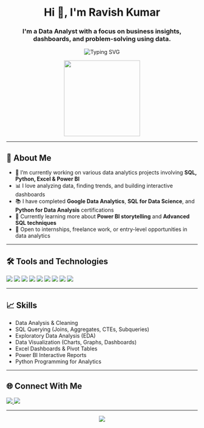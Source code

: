 
<h1 align="center">Hi 👋, I'm Ravish Kumar</h1>
<h3 align="center">I'm a Data Analyst with a focus on business insights, dashboards, and problem-solving using data.</h3>

<p align="center">
  <img src="https://readme-typing-svg.demolab.com?font=Fira+Code&duration=2500&pause=1000&color=00B8D4&width=435&lines=Python+%7C+SQL+%7C+Power+BI+%7C+Excel" alt="Typing SVG" />
</p>

<p align="center">
  <img src="https://media.giphy.com/media/26tn33aiTi1jkl6H6/giphy.gif" width="200"/>
</p>


---

## 🚀 About Me

- 🔭 I’m currently working on various data analytics projects involving **SQL, Python, Excel & Power BI**  
- 📊 I love analyzing data, finding trends, and building interactive dashboards  
- 📚 I have completed **Google Data Analytics**, **SQL for Data Science**, and **Python for Data Analysis** certifications  
- 🌱 Currently learning more about **Power BI storytelling** and **Advanced SQL techniques**  
- 🎯 Open to internships, freelance work, or entry-level opportunities in data analytics

---

## 🛠️ Tools and Technologies

<p>
  <img src="https://img.shields.io/badge/Python-3776AB?style=for-the-badge&logo=python&logoColor=white"/>
  <img src="https://img.shields.io/badge/Numpy-013243?style=for-the-badge&logo=numpy&logoColor=white"/>
  <img src="https://img.shields.io/badge/Pandas-150458?style=for-the-badge&logo=pandas&logoColor=white"/>
  <img src="https://img.shields.io/badge/Matplotlib-11557c?style=for-the-badge&logo=matplotlib&logoColor=white"/>
  <img src="https://img.shields.io/badge/Seaborn-00CED1?style=for-the-badge"/>
  <img src="https://img.shields.io/badge/SQL-025E8C?style=for-the-badge&logo=mysql&logoColor=white"/>
  <img src="https://img.shields.io/badge/Excel-217346?style=for-the-badge&logo=microsoft-excel&logoColor=white"/>
  <img src="https://img.shields.io/badge/Power%20BI-F2C811?style=for-the-badge&logo=powerbi&logoColor=black"/>
  <img src="https://img.shields.io/badge/Git-F05032?style=for-the-badge&logo=git&logoColor=white"/>
</p>

---

## 📈 Skills

- Data Analysis & Cleaning  
- SQL Querying (Joins, Aggregates, CTEs, Subqueries)  
- Exploratory Data Analysis (EDA)  
- Data Visualization (Charts, Graphs, Dashboards)  
- Excel Dashboards & Pivot Tables  
- Power BI Interactive Reports  
- Python Programming for Analytics  

---


## 🌐 Connect With Me

<p align="left">
  <a href="https://www.linkedin.com/in/ravish-kumar-b180812b0/" target="_blank">
    <img src="https://img.shields.io/badge/LinkedIn-blue?style=for-the-badge&logo=linkedin"/>
  </a>
  <a href="https://github.com/Ravish932" target="_blank">
    <img src="https://img.shields.io/badge/GitHub-black?style=for-the-badge&logo=github"/>
  </a>

</p>

---

<p align="center">
  <img src="https://capsule-render.vercel.app/api?type=waving&color=gradient&height=150&section=footer&text=Thanks%20for%20Visiting!&fontSize=30&fontAlign=middle" />
</p>
